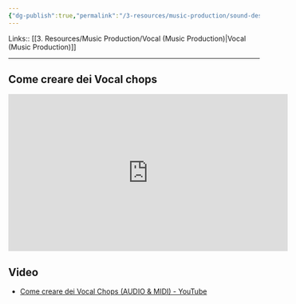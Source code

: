 ```yaml
---
{"dg-publish":true,"permalink":"/3-resources/music-production/sound-design/vocal-chops/"}
---
```


Links:: [[3. Resources/Music Production/Vocal (Music Production)\|Vocal (Music Production)]]

---

## Come creare dei Vocal chops

<iframe width="560" height="315" src="https://www.youtube.com/embed/SgLUX8A8Sjo?si=tJ6pV34-bJVBLVPq" title="YouTube video player" frameborder="0" allow="accelerometer; autoplay; clipboard-write; encrypted-media; gyroscope; picture-in-picture; web-share" referrerpolicy="strict-origin-when-cross-origin" allowfullscreen></iframe>



## Video

- [Come creare dei Vocal Chops (AUDIO & MIDI) - YouTube](https://youtu.be/SgLUX8A8Sjo?si=tJ6pV34-bJVBLVPq)